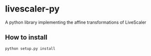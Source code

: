 # livescaler-py
A python library implementing the affine transformations of LiveScaler

## How to install

```
python setup.py install
``` 
